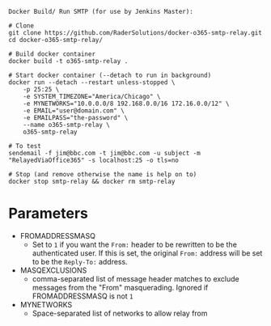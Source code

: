 ```
Docker Build/ Run SMTP (for use by Jenkins Master):

# Clone
git clone https://github.com/RaderSolutions/docker-o365-smtp-relay.git
cd docker-o365-smtp-relay/

# Build docker container
docker build -t o365-smtp-relay .

# Start docker container (--detach to run in background) 
docker run --detach --restart unless-stopped \
	-p 25:25 \
	-e SYSTEM_TIMEZONE="America/Chicago" \
	-e MYNETWORKS="10.0.0.0/8 192.168.0.0/16 172.16.0.0/12" \
	-e EMAIL="user@domain.com" \
	-e EMAILPASS="the-password" \
	--name o365-smtp-relay \
	o365-smtp-relay

# To test
sendemail -f jim@bbc.com -t jim@bbc.com -u subject -m "RelayedViaOffice365" -s localhost:25 -o tls=no

# Stop (and remove otherwise the name is help on to)
docker stop smtp-relay && docker rm smtp-relay
```


# Parameters

 - FROMADDRESSMASQ
   - Set to `1` if you want the `From:` header to be rewritten to be the authenticated user. If this is set, the original `From:` address will be set to be the `Reply-To:` address.
 - MASQEXCLUSIONS
   - comma-separated list of message header matches to exclude messages from the "From" masquerading. Ignored if FROMADDRESSMASQ is not `1`
 - MYNETWORKS
   - Space-separated list of networks to allow relay from
